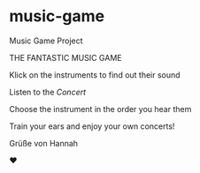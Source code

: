 # music-game
Music Game Project


THE FANTASTIC MUSIC GAME

Klick on the instruments to find out their sound

Listen to the *Concert*

Choose the instrument in the order you hear them

Train your ears and enjoy your own concerts!


Grüße von Hannah

:heart:
